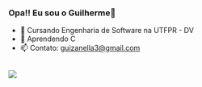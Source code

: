 ### Opa!! Eu sou o Guilherme👋

- 📖 Cursando Engenharia de Software na UTFPR - DV
- 🌱 Aprendendo C
- 📫 Contato: guizanella3@gmail.com

##

<div>

  <a href="https://instagram.com/guizanella3" target="_blank"><img src="https://img.shields.io/badge/Instagram-E4405F?style=for-the-badge&logo=instagram&logoColor=white" target="_blank"></a>
  
  
</div>
